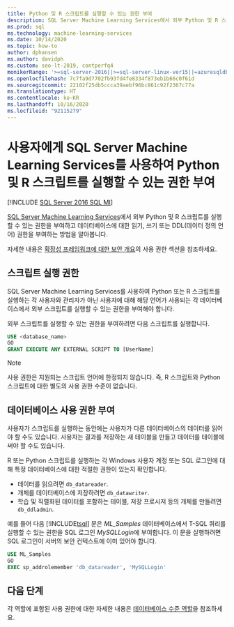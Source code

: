 ```yaml
---
title: Python 및 R 스크립트를 실행할 수 있는 권한 부여
description: SQL Server Machine Learning Services에서 외부 Python 및 R 스크립트를 실행할 수 있는 권한을 부여하고 데이터베이스에 대한 읽기, 쓰기 또는 DDL(데이터 정의 언어) 권한을 부여하는 방법을 알아봅니다.
ms.prod: sql
ms.technology: machine-learning-services
ms.date: 10/14/2020
ms.topic: how-to
author: dphansen
ms.author: davidph
ms.custom: seo-lt-2019, contperfq4
monikerRange: '>=sql-server-2016||>=sql-server-linux-ver15||=azuresqldb-mi-current||=sqlallproducts-allversions'
ms.openlocfilehash: 7c7fa9d7702fb93fd4fe8334f873eb1b66c0f61d
ms.sourcegitcommit: 22102f25db5ccca39aebf96bc861c92f2367c77a
ms.translationtype: HT
ms.contentlocale: ko-KR
ms.lasthandoff: 10/16/2020
ms.locfileid: "92115279"
---
```

# <a name="grant-users-permission-to-execute-python-and-r-scripts-with-sql-server-machine-learning-services"></a>사용자에게 SQL Server Machine Learning Services를 사용하여 Python 및 R 스크립트를 실행할 수 있는 권한 부여
[!INCLUDE [SQL Server 2016 SQL MI](../../includes/applies-to-version/sqlserver2016-asdbmi.md)]

[SQL Server Machine Learning Services](../sql-server-machine-learning-services.md)에서 외부 Python 및 R 스크립트를 실행할 수 있는 권한을 부여하고 데이터베이스에 대한 읽기, 쓰기 또는 DDL(데이터 정의 언어) 권한을 부여하는 방법을 알아봅니다.

자세한 내용은 [확장성 프레임워크에 대한 보안 개요](../../machine-learning/concepts/security.md#permissions)의 사용 권한 섹션을 참조하세요.

<a name="permissions-external-script"></a>

## <a name="permission-to-run-scripts"></a>스크립트 실행 권한

SQL Server Machine Learning Services를 사용하여 Python 또는 R 스크립트를 실행하는 각 사용자와 관리자가 아닌 사용자에 대해 해당 언어가 사용되는 각 데이터베이스에서 외부 스크립트를 실행할 수 있는 권한을 부여해야 합니다.

외부 스크립트를 실행할 수 있는 권한을 부여하려면 다음 스크립트를 실행합니다.

```sql
USE <database_name>
GO
GRANT EXECUTE ANY EXTERNAL SCRIPT TO [UserName]
```

> [!NOTE]
> 사용 권한은 지원되는 스크립트 언어에 한정되지 않습니다. 즉, R 스크립트와 Python 스크립트에 대한 별도의 사용 권한 수준이 없습니다.

<a name="permissions-db"></a>

## <a name="grant-databases-permissions"></a>데이터베이스 사용 권한 부여

사용자가 스크립트를 실행하는 동안에는 사용자가 다른 데이터베이스의 데이터를 읽어야 할 수도 있습니다. 사용자는 결과를 저장하는 새 테이블을 만들고 데이터를 테이블에 써야 할 수도 있습니다.

R 또는 Python 스크립트를 실행하는 각 Windows 사용자 계정 또는 SQL 로그인에 대해 특정 데이터베이스에 대한 적절한 권한이 있는지 확인합니다. 

+ 데이터를 읽으려면 `db_datareader`.
+ 개체를 데이터베이스에 저장하려면 `db_datawriter`.
+ 학습 및 직렬화된 데이터를 포함하는 테이블, 저장 프로시저 등의 개체를 만들려면 `db_ddladmin`.

예를 들어 다음 [!INCLUDE[tsql](../../includes/tsql-md.md)] 문은 *ML_Samples* 데이터베이스에서 T-SQL 쿼리를 실행할 수 있는 권한을 SQL 로그인 *MySQLLogin*에 부여합니다. 이 문을 실행하려면 SQL 로그인이 서버의 보안 컨텍스트에 이미 있어야 합니다.

```sql
USE ML_Samples
GO
EXEC sp_addrolemember 'db_datareader', 'MySQLLogin'
```

## <a name="next-steps"></a>다음 단계

각 역할에 포함된 사용 권한에 대한 자세한 내용은 [데이터베이스 수준 역할](../../relational-databases/security/authentication-access/database-level-roles.md)을 참조하세요.
